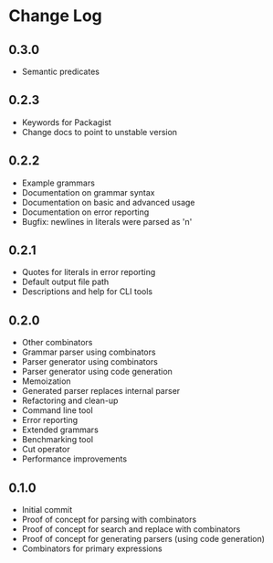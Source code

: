 Change Log
==========

0.3.0
-----

 - Semantic predicates

0.2.3
-----

 - Keywords for Packagist
 - Change docs to point to unstable version

0.2.2
-----

 - Example grammars
 - Documentation on grammar syntax
 - Documentation on basic and advanced usage
 - Documentation on error reporting
 - Bugfix: newlines in literals were parsed as 'n'

0.2.1
-----

 - Quotes for literals in error reporting
 - Default output file path
 - Descriptions and help for CLI tools

0.2.0
-----

 - Other combinators
 - Grammar parser using combinators
 - Parser generator using combinators
 - Parser generator using code generation
 - Memoization
 - Generated parser replaces internal parser
 - Refactoring and clean-up
 - Command line tool
 - Error reporting
 - Extended grammars
 - Benchmarking tool
 - Cut operator
 - Performance improvements

0.1.0
-----

 - Initial commit
 - Proof of concept for parsing with combinators
 - Proof of concept for search and replace with combinators
 - Proof of concept for generating parsers (using code generation)
 - Combinators for primary expressions

